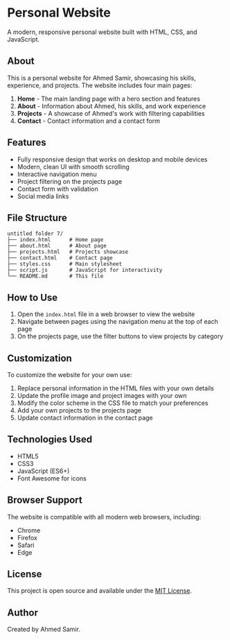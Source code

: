 # Personal Website

A modern, responsive personal website built with HTML, CSS, and JavaScript.

## About

This is a personal website for Ahmed Samir, showcasing his skills, experience, and projects. The website includes four main pages:

1. **Home** - The main landing page with a hero section and features
2. **About** - Information about Ahmed, his skills, and work experience
3. **Projects** - A showcase of Ahmed's work with filtering capabilities
4. **Contact** - Contact information and a contact form

## Features

- Fully responsive design that works on desktop and mobile devices
- Modern, clean UI with smooth scrolling
- Interactive navigation menu
- Project filtering on the projects page
- Contact form with validation
- Social media links

## File Structure

```
untitled folder 7/
├── index.html      # Home page
├── about.html      # About page
├── projects.html   # Projects showcase
├── contact.html    # Contact page
├── styles.css      # Main stylesheet
├── script.js       # JavaScript for interactivity
└── README.md       # This file
```

## How to Use

1. Open the `index.html` file in a web browser to view the website
2. Navigate between pages using the navigation menu at the top of each page
3. On the projects page, use the filter buttons to view projects by category

## Customization

To customize the website for your own use:

1. Replace personal information in the HTML files with your own details
2. Update the profile image and project images with your own
3. Modify the color scheme in the CSS file to match your preferences
4. Add your own projects to the projects page
5. Update contact information in the contact page

## Technologies Used

- HTML5
- CSS3
- JavaScript (ES6+)
- Font Awesome for icons

## Browser Support

The website is compatible with all modern web browsers, including:
- Chrome
- Firefox
- Safari
- Edge

## License

This project is open source and available under the [MIT License](LICENSE).

## Author

Created by Ahmed Samir.
